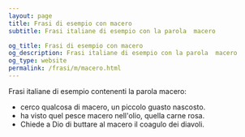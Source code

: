 ```yaml
---
layout: page
title: Frasi di esempio con macero 
subtitle: Frasi italiane di esempio con la parola  macero

og_title: Frasi di esempio con macero 
og_description: Frasi italiane di esempio con la parola  macero
og_type: website
permalink: /frasi/m/macero.html
---
```


Frasi italiane di esempio contenenti la parola macero:


- cerco qualcosa di macero, un piccolo guasto nascosto.
- ha visto quel pesce macero nell'olio, quella carne rosa.
- Chiede a Dio di buttare al macero il coagulo dei diavoli.
